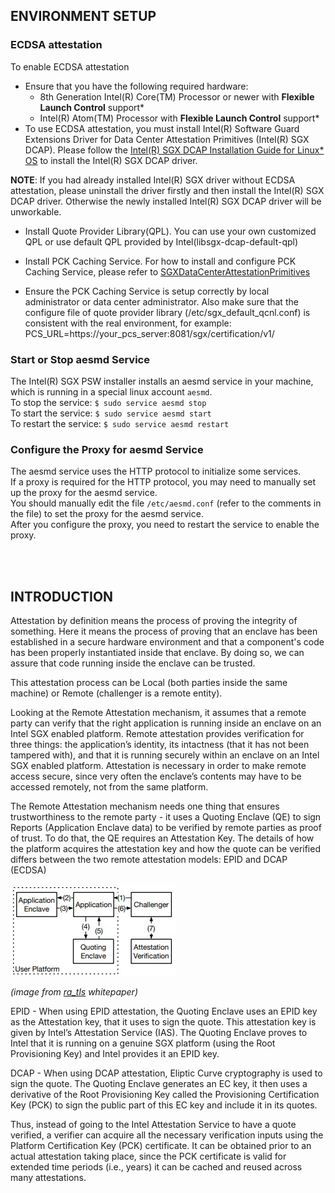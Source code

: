 ## ENVIRONMENT SETUP

### ECDSA attestation
To enable ECDSA attestation    
- Ensure that you have the following required hardware:
  * 8th Generation Intel(R) Core(TM) Processor or newer with **Flexible Launch Control** support*
  * Intel(R) Atom(TM) Processor with **Flexible Launch Control** support*
- To use ECDSA attestation, you must install Intel(R) Software Guard Extensions Driver for Data Center Attestation Primitives (Intel(R) SGX DCAP).
Please follow the [Intel(R) SGX DCAP Installation Guide for Linux* OS](https://download.01.org/intel-sgx/latest/dcap-latest/linux/docs/Intel_SGX_SW_Installation_Guide_for_Linux.pdf) to install the Intel(R) SGX DCAP driver.

**NOTE**: If you had already installed Intel(R) SGX driver without ECDSA attestation, please uninstall the driver firstly and then install the Intel(R) SGX DCAP driver. Otherwise the newly installed Intel(R) SGX DCAP driver will be unworkable.

- Install Quote Provider Library(QPL). You can use your own customized QPL or use default QPL provided by Intel(libsgx-dcap-default-qpl)

- Install PCK Caching Service. For how to install and configure PCK Caching
Service, please refer to [SGXDataCenterAttestationPrimitives](https://github.com/intel/SGXDataCenterAttestationPrimitives/tree/master/QuoteGeneration/pccs)
- Ensure the PCK Caching Service is setup correctly by local administrator or data center administrator. Also make sure that the configure file of quote provider library (/etc/sgx_default_qcnl.conf) is consistent with the real environment, for example: PCS_URL=https://your_pcs_server:8081/sgx/certification/v1/

### Start or Stop aesmd Service
The Intel(R) SGX PSW installer installs an aesmd service in your machine, which is running in a special linux account `aesmd`.  
To stop the service: `$ sudo service aesmd stop`  
To start the service: `$ sudo service aesmd start`  
To restart the service: `$ sudo service aesmd restart`

### Configure the Proxy for aesmd Service
The aesmd service uses the HTTP protocol to initialize some services.  
If a proxy is required for the HTTP protocol, you may need to manually set up the proxy for the aesmd service.  
You should manually edit the file `/etc/aesmd.conf` (refer to the comments in the file) to set the proxy for the aesmd service.  
After you configure the proxy, you need to restart the service to enable the proxy.

</br>
</br>

## INTRODUCTION
Attestation by definition means the process of proving the integrity of something. 
Here it means the process of proving that an enclave has been established in a secure hardware environment and that a component's code has been properly instantiated inside that enclave. By doing so, we can assure that code running inside the enclave can be trusted.

This attestation process can be Local (both parties inside the same machine) or Remote (challenger is a remote entity).

Looking at the Remote Attestation mechanism, it assumes that a remote party can verify that the right application is running inside an enclave on an Intel SGX enabled platform. 
Remote attestation provides verification for three things: the application’s identity, its intactness (that it has not been tampered with), and that it is running securely within an enclave on an Intel SGX enabled platform. Attestation is necessary in order to make remote access secure, since very often the enclave’s contents may have to be accessed remotely, not from the same platform.


The Remote Attestation mechanism needs one thing that ensures trustworthiness to the remote party - it uses a Quoting Enclave (QE) to sign Reports (Application Enclave data) to be verified by remote parties as proof of trust. To do that, the QE requires an Attestation Key. The details of how the platform acquires the attestation key and how the quote can be verified differs between the two remote attestation models: EPID and DCAP (ECDSA)

![Alt_image](https://github.com/jcreis/sgx-experiments/blob/main/utils/remote_attest.jpg?raw=true "Remote Attestation Procedure") 

*(image from [ra_tls] whitepaper)*

EPID - When using EPID attestation, the Quoting Enclave uses an EPID key as the Attestation key, that it uses to sign the quote. This attestation key is given by Intel’s Attestation Service (IAS). The Quoting Enclave proves to Intel that it is running on a genuine SGX platform (using the Root Provisioning Key) and Intel provides it an EPID key.

DCAP - When using DCAP attestation, Eliptic Curve cryptography is used to sign the quote. The Quoting Enclave generates an EC key, it then uses a derivative of the Root Provisioning Key called the Provisioning Certification Key (PCK) to sign the public part of this EC key and include it in its quotes.

Thus, instead of going to the Intel Attestation Service to have a quote verified, a verifier can acquire all the necessary verification inputs using the Platform Certification Key (PCK) certificate. It can be obtained prior to an actual attestation taking place, since the PCK certificate is valid for extended time periods (i.e., years) it can be cached and reused across many attestations. 

[ra_tls]: https://arxiv.org/ftp/arxiv/papers/1801/1801.05863.pdf
